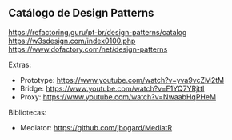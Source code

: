 ## Catálogo de Design Patterns
https://refactoring.guru/pt-br/design-patterns/catalog
https://w3sdesign.com/index0100.php
https://www.dofactory.com/net/design-patterns

Extras:
 - Prototype: https://www.youtube.com/watch?v=yva9vcZM2tM
 - Bridge: https://www.youtube.com/watch?v=F1YQ7YRjttI
 - Proxy: https://www.youtube.com/watch?v=NwaabHqPHeM

Bibliotecas:
 - Mediator: https://github.com/jbogard/MediatR

